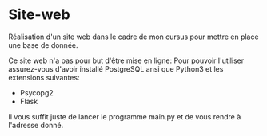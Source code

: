 # Site-web
Réalisation d'un site web dans le cadre de mon cursus pour mettre en place une base de donnée.

Ce site web n'a pas pour but d'être mise en ligne: 
Pour pouvoir l'utiliser assurez-vous d'avoir installé PostgreSQL ansi que Python3 et les extensions suivantes:
- Psycopg2
- Flask

Il vous suffit juste de lancer le programme main.py et de vous rendre à l'adresse donné.
